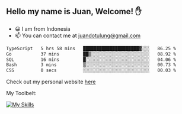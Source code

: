 ## Hello my name is Juan, Welcome! ✋

- 😀 I am from Indonesia
- 📫 You can contact me at juandotulung@gmail.com

<!--START_SECTION:waka-->

```txt
TypeScript   5 hrs 58 mins   █████████████████████▓░░░   86.25 %
Go           37 mins         ██▒░░░░░░░░░░░░░░░░░░░░░░   08.92 %
SQL          16 mins         █░░░░░░░░░░░░░░░░░░░░░░░░   04.06 %
Bash         3 mins          ▒░░░░░░░░░░░░░░░░░░░░░░░░   00.73 %
CSS          0 secs          ░░░░░░░░░░░░░░░░░░░░░░░░░   00.03 %
```

<!--END_SECTION:waka-->

Check out my personal website [here](https://juanchristian.com)

My Toolbelt:

[![My Skills](https://skillicons.dev/icons?i=go,js,ts,nodejs,react,nextjs,python,php,laravel,aws,bash,linux,postgres,mysql,redis,mongodb,docker)](https://skillicons.dev)

